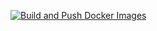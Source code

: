 [![Build and Push Docker Images](https://github.com/Cdaprod/cda-deploy-to-swarm/actions/workflows/build-latest.yml/badge.svg)](https://github.com/Cdaprod/cda-deploy-to-swarm/actions/workflows/build-latest.yml)
